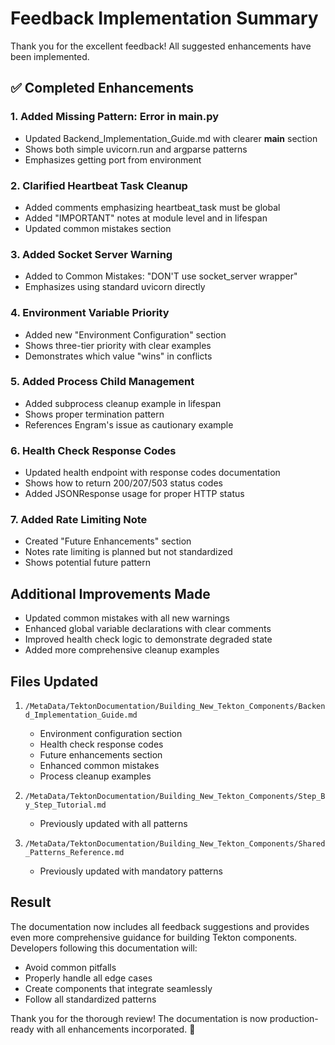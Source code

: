 # Feedback Implementation Summary

Thank you for the excellent feedback! All suggested enhancements have been implemented.

## ✅ Completed Enhancements

### 1. Added Missing Pattern: Error in __main__.py
- Updated Backend_Implementation_Guide.md with clearer __main__ section
- Shows both simple uvicorn.run and argparse patterns
- Emphasizes getting port from environment

### 2. Clarified Heartbeat Task Cleanup
- Added comments emphasizing heartbeat_task must be global
- Added "IMPORTANT" notes at module level and in lifespan
- Updated common mistakes section

### 3. Added Socket Server Warning
- Added to Common Mistakes: "DON'T use socket_server wrapper"
- Emphasizes using standard uvicorn directly

### 4. Environment Variable Priority
- Added new "Environment Configuration" section
- Shows three-tier priority with clear examples
- Demonstrates which value "wins" in conflicts

### 5. Added Process Child Management
- Added subprocess cleanup example in lifespan
- Shows proper termination pattern
- References Engram's issue as cautionary example

### 6. Health Check Response Codes
- Updated health endpoint with response codes documentation
- Shows how to return 200/207/503 status codes
- Added JSONResponse usage for proper HTTP status

### 7. Added Rate Limiting Note
- Created "Future Enhancements" section
- Notes rate limiting is planned but not standardized
- Shows potential future pattern

## Additional Improvements Made

- Updated common mistakes with all new warnings
- Enhanced global variable declarations with clear comments
- Improved health check logic to demonstrate degraded state
- Added more comprehensive cleanup examples

## Files Updated

1. `/MetaData/TektonDocumentation/Building_New_Tekton_Components/Backend_Implementation_Guide.md`
   - Environment configuration section
   - Health check response codes
   - Future enhancements section
   - Enhanced common mistakes
   - Process cleanup examples

2. `/MetaData/TektonDocumentation/Building_New_Tekton_Components/Step_By_Step_Tutorial.md`
   - Previously updated with all patterns

3. `/MetaData/TektonDocumentation/Building_New_Tekton_Components/Shared_Patterns_Reference.md`
   - Previously updated with mandatory patterns

## Result

The documentation now includes all feedback suggestions and provides even more comprehensive guidance for building Tekton components. Developers following this documentation will:

- Avoid common pitfalls
- Properly handle all edge cases
- Create components that integrate seamlessly
- Follow all standardized patterns

Thank you for the thorough review! The documentation is now production-ready with all enhancements incorporated. 🎉